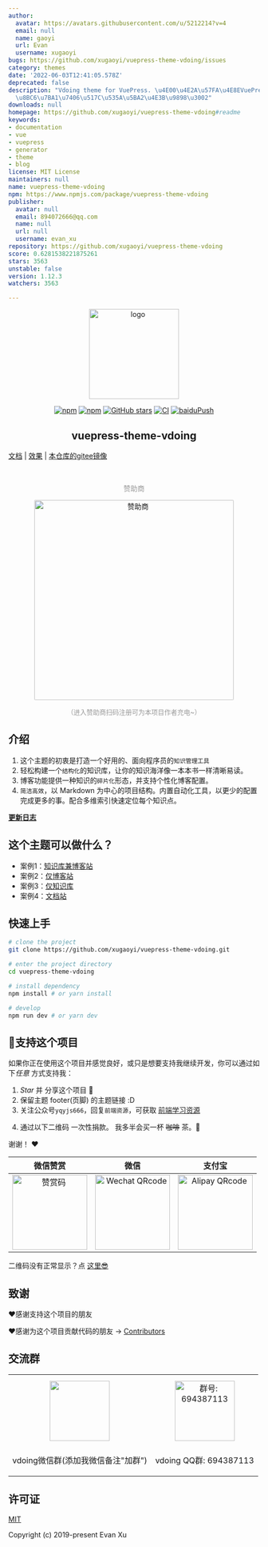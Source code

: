 ```yaml
---
author:
  avatar: https://avatars.githubusercontent.com/u/5212214?v=4
  email: null
  name: gaoyi
  url: Evan
  username: xugaoyi
bugs: https://github.com/xugaoyi/vuepress-theme-vdoing/issues
category: themes
date: '2022-06-03T12:41:05.578Z'
deprecated: false
description: "Vdoing theme for VuePress. \u4E00\u4E2A\u57FA\u4E8EVuePress\u7684\u77E5\
  \u8BC6\u7BA1\u7406\u517C\u535A\u5BA2\u4E3B\u9898\u3002"
downloads: null
homepage: https://github.com/xugaoyi/vuepress-theme-vdoing#readme
keywords:
- documentation
- vue
- vuepress
- generator
- theme
- blog
license: MIT License
maintainers: null
name: vuepress-theme-vdoing
npm: https://www.npmjs.com/package/vuepress-theme-vdoing
publisher:
  avatar: null
  email: 894072666@qq.com
  name: null
  url: null
  username: evan_xu
repository: https://github.com/xugaoyi/vuepress-theme-vdoing
score: 0.6281538221875261
stars: 3563
unstable: false
version: 1.12.3
watchers: 3563

---
```


<p align="center"><a href="https://xugaoyi.com/" target="_blank" rel="noopener noreferrer"><img width="180" src="https://cdn.staticaly.com/gh/xugaoyi/image_store/blog/20200409124835.png" alt="logo"></a></p>

<p align="center">
  <a href="https://www.npmjs.com/package/vuepress-theme-vdoing"><img alt="npm" src="https://img.shields.io/npm/v/vuepress-theme-vdoing"></a>
   <a href="https://www.npmjs.com/package/vuepress-theme-vdoing" target="_blank"><img src="https://img.shields.io/npm/dt/vuepress-theme-vdoing" alt="npm" ></a>
  <a href="https://github.com/xugaoyi/vuepress-theme-vdoing/stargazers"><img src="https://img.shields.io/github/stars/xugaoyi/vuepress-theme-vdoing?logo=ReverbNation&logoColor=rgba(255,255,255,.6)" alt="GitHub stars"></a>
  <a href="https://github.com/xugaoyi/vuepress-theme-vdoing/actions?query=workflow%3ACI"><img src="https://github.com/xugaoyi/vuepress-theme-vdoing/workflows/CI/badge.svg" alt="CI"></a>
  <a href="https://github.com/xugaoyi/vuepress-theme-vdoing/actions?query=workflow%3AbaiduPush"><img src="https://github.com/xugaoyi/vuepress-theme-vdoing/workflows/baiduPush/badge.svg" alt="baiduPush"></a>
</p>

<h2 align="center">vuepress-theme-vdoing</h2>



 [文档](https://doc.xugaoyi.com/)  |
 [效果](https://xugaoyi.com/)  |
 [本仓库的gitee镜像](https://gitee.com/xugaoyi/vuepress-theme-vdoing)

<br/>
<p align="center" style="color: #999;">
  赞助商
</p>
<p align="center">
<!-- <a href="http://apifox.cn/a103xugaoyi" target="_blank"><img src="https://cdn.staticaly.com/gh/xugaoyi/blog-gitalk-comment@master/img/Apifox-860x320.ic7tz1417sw.png" alt="赞助商" style="width: 400px;border-radius: 2px;"></a> -->
<a href="http://apifox.cn/a103xugaoyi" target="_blank"><img src="https://cdn.staticaly.com/gh/xugaoyi/blog-gitalk-comment@master/img/441669861566_.2bedplbm21hc.jpg" alt="赞助商" style="width: 400px;border-radius: 2px;"></a>
</p>

<p align="center" style="color: #999; font-size:13px;">（进入赞助商扫码注册可为本项目作者充电~）</p>

## 介绍
1. 这个主题的初衷是打造一个好用的、面向程序员的`知识管理工具`
2. 轻松构建一个`结构化`的知识库，让你的知识海洋像一本本书一样清晰易读。
3. 博客功能提供一种知识的`碎片化`形态，并支持个性化博客配置。
4. `简洁高效`，以 Markdown 为中心的项目结构。内置自动化工具，以更少的配置完成更多的事。配合多维索引快速定位每个知识点。

[**更新日志**](https://github.com/xugaoyi/vuepress-theme-vdoing/releases)

## 这个主题可以做什么？
* 案例1：[知识库兼博客站](https://xugaoyi.com/)
* 案例2：[仅博客站](https://xugaoyi.github.io/vdoing-demo-blog/)
* 案例3：[仅知识库](https://xugaoyi.github.io/vdoing-demo-repository/)
* 案例4：[文档站](https://doc.xugaoyi.com/)


## 快速上手

```bash
# clone the project
git clone https://github.com/xugaoyi/vuepress-theme-vdoing.git

# enter the project directory
cd vuepress-theme-vdoing

# install dependency
npm install # or yarn install

# develop
npm run dev # or yarn dev
```

<!-- ## ⚡️未来...


期待 [VuePress v2.0](https://github.com/vuepress/vuepress-next) 以及 [VitePress](https://github.com/vuejs/vitepress) 的正式发布...

届时，VuePress 1.x 编译慢的缺点将得到极大的改善。我将会视情况把主题升级至 VuePress v2.0 或 VitePress，也可能两个都升级。目前(2020.10.29)来看还需要一段时间才能让大家使用上基于它们的新版本，还希望大家多多 [:sparkling_heart:支持](https://doc.xugaoyi.com/pages/1b12ed/) 哟，持续关注吧~ -->

## :sparkling_heart:支持这个项目

如果你正在使用这个项目并感觉良好，或只是想要支持我继续开发，你可以通过如下*任意* 方式支持我：

1. *Star* 并 分享这个项目 :rocket:
2. 保留主题 footer(页脚) 的主题链接 :D
3. 关注公众号`yqyjs666`，回复`前端资源`，可获取 [前端学习资源](https://github.com/xugaoyi/blog-gitalk-comment/wiki/Front-end-Study)
<!-- 4. 轻轻点击一次页面广告 ✨ -->
4. 通过以下二维码 一次性捐款。 我多半会买一杯 ~~咖啡~~ 茶。:tea:

谢谢！ :heart:

| 微信赞赏 | 微信 | 支付宝 |
| :---: | :---: | :---: |
| <img src="https://cdn.staticaly.com/gh/xugaoyi/image_store/blog/20200523131533.jpg" alt="赞赏码" width=150> | <img src="https://cdn.staticaly.com/gh/xugaoyi/image_store/blog/20200410113708.jpg" alt="Wechat QRcode" width=150>| <img src="https://cdn.staticaly.com/gh/xugaoyi/image_store/blog/20200410113707.jpg" alt="Alipay QRcode" width=150> |

二维码没有正常显示？点 [这里😎](https://doc.xugaoyi.com/pages/1b12ed/)

## 致谢
:heart:感谢支持这个项目的朋友

:heart:感谢为这个项目贡献代码的朋友 → [Contributors](https://github.com/xugaoyi/vuepress-theme-vdoing/graphs/contributors)

## 交流群

<table>
  <tbody>
    <tr>
      <td align="center" valign="middle">
        <img src="https://mmbiz.qpic.cn/sz_mmbiz_jpg/SaV6d0YfaAS0naAeQWibGVkSt6DxSaqGxdkJaeEqoJJ6M1NV1kq9aUqE3lGo7BuroTAoMg4rgibIIay1ibfvqXEiaA/0?wx_fmt=jpeg" class="no-zoom" style="width:120px;margin: 10px;">
        <p>vdoing微信群(添加我微信备注"加群")</p>
      </td>
      <td align="center" valign="middle">
        <img src="https://cdn.staticaly.com/gh/xugaoyi/image_store@master/qq.3ugglfuuwz00.webp" alt="群号: 694387113" class="no-zoom" style="width:120px;margin: 10px;">
        <p>vdoing QQ群: 694387113</p>
      </td>
    </tr>
  </tbody>
</table>


## 许可证
[MIT](https://github.com/xugaoyi/vuepress-theme-vdoing/blob/master/LICENSE)

Copyright (c) 2019-present Evan Xu
